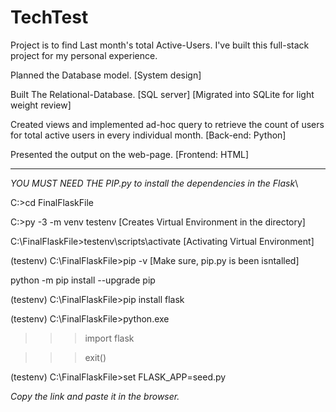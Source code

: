 # TechTest

Project is to find Last month's total Active-Users. I've built this full-stack project for my personal experience.

Planned the Database model. [System design]

Built The Relational-Database. [SQL server] [Migrated into SQLite for light weight review]

Created views and implemented ad-hoc query to retrieve the count of users for total active users in every individual month. [Back-end: Python]

Presented the output on the web-page. [Frontend: HTML]


-----------------------------------------------------------------------------------------------------------------------------------------------


*YOU MUST NEED THE PIP.py to install the dependencies in the Flask*\

C:\>cd FinalFlaskFile

C:\>py -3 -m venv testenv        [Creates Virtual Environment in the directory]

C:\FinalFlaskFile>testenv\scripts\activate		[Activating Virtual Environment]

(testenv) C:\FinalFlaskFile>pip -v				[Make sure, pip.py is been isntalled]

python -m pip install --upgrade pip

(testenv) C:\FinalFlaskFile>pip install flask     

(testenv) C:\FinalFlaskFile>python.exe

>>>import flask

>>>exit()

(testenv) C:\FinalFlaskFile>set FLASK_APP=seed.py        

*Copy the link and paste it in the browser.*
